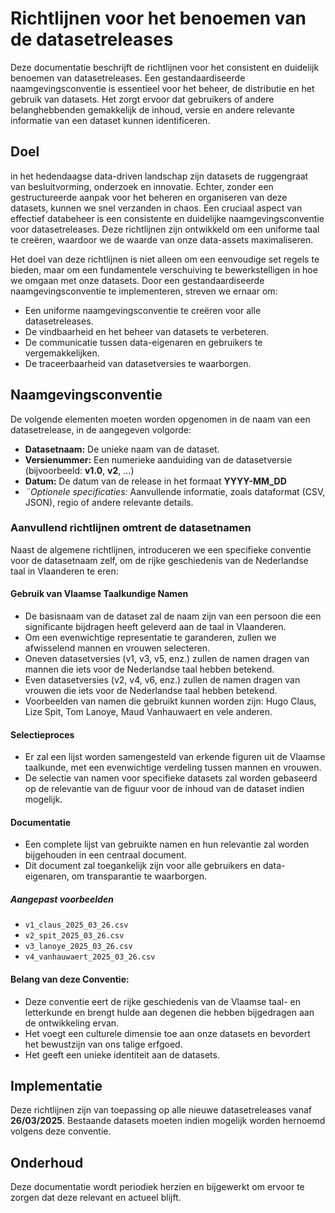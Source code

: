 # Richtlijnen voor het benoemen van de datasetreleases 

Deze documentatie beschrijft de richtlijnen voor het consistent en duidelijk benoemen van datasetreleases.
Een gestandaardiseerde naamgevingsconventie is essentieel voor het beheer, de distributie en het gebruik van datasets. 
Het zorgt ervoor dat gebruikers of andere belanghebbenden gemakkelijk de inhoud, versie en andere relevante informatie van een dataset kunnen identificeren.

## Doel 

in het hedendaagse data-driven landschap zijn datasets de ruggengraat van besluitvorming, onderzoek en innovatie. 
Echter, zonder een gestructureerde aanpak voor het beheren en organiseren van deze datasets, kunnen we snel verzanden in chaos. 
Een cruciaal aspect van effectief databeheer is een consistente en duidelijke naamgevingsconventie voor datasetreleases. Deze richtlijnen zijn ontwikkeld om een uniforme taal te creëren, waardoor we de waarde van onze data-assets maximaliseren.

Het doel van deze richtlijnen is niet alleen om een eenvoudige set regels te bieden, maar om een fundamentele verschuiving te bewerkstelligen in hoe we omgaan met onze datasets. 
Door een gestandaardiseerde naamgevingsconventie te implementeren, streven we ernaar om:

- Een uniforme naamgevingsconventie te creëren voor alle datasetreleases.
- De vindbaarheid en het beheer van datasets te verbeteren.
- De communicatie tussen data-eigenaren en gebruikers te vergemakkelijken.
- De traceerbaarheid van datasetversies te waarborgen.

## Naamgevingsconventie 

De volgende elementen moeten worden opgenomen in de naam van een datasetrelease, in de aangegeven volgorde: 

- **Datasetnaam:** De unieke naam van de dataset. 
- **Versienummer:** Een numerieke aanduiding van de datasetversie (bijvoorbeeld: **v1.0**, **v2**, ...)
- **Datum:** De datum van de release in het formaat **YYYY-MM_DD**
- *¨*Optionele specificaties:** Aanvullende informatie, zoals dataformat (CSV, JSON), regio of andere relevante details.

### Aanvullend richtlijnen omtrent de datasetnamen 

Naast de algemene richtlijnen, introduceren we een specifieke conventie voor de datasetnaam zelf, om de rijke geschiedenis van de Nederlandse taal in Vlaanderen te eren:

#### Gebruik van Vlaamse Taalkundige Namen

- De basisnaam van de dataset zal de naam zijn van een persoon die een significante bijdragen heeft geleverd aan de taal in Vlaanderen. 
- Om een evenwichtige representatie te garanderen, zullen we afwisselend mannen en vrouwen selecteren.
- Oneven datasetversies (v1, v3, v5, enz.) zullen de namen dragen van mannen die iets voor de Nederlandse taal hebben betekend.
- Even datasetversies (v2, v4, v6, enz.) zullen de namen dragen van vrouwen die iets voor de Nederlandse taal hebben betekend.
- Voorbeelden van namen die gebruikt kunnen worden zijn: Hugo Claus, Lize Spit, Tom Lanoye, Maud Vanhauwaert en vele anderen.


#### Selectieproces 

- Er zal een lijst worden samengesteld van erkende figuren uit de Vlaamse taalkunde, met een evenwichtige verdeling tussen mannen en vrouwen.
- De selectie van namen voor specifieke datasets zal worden gebaseerd op de relevantie van de figuur voor de inhoud van de dataset indien mogelijk.

#### Documentatie 

- Een complete lijst van gebruikte namen en hun relevantie zal worden bijgehouden in een centraal document.
- Dit document zal toegankelijk zijn voor alle gebruikers en data-eigenaren, om transparantie te waarborgen.


##### Aangepast voorbeelden 

- `v1_claus_2025_03_26.csv`
- `v2_spit_2025_03_26.csv`
- `v3_lanoye_2025_03_26.csv`
- `v4_vanhauwaert_2025_03_26.csv`

#### Belang van deze Conventie:

- Deze conventie eert de rijke geschiedenis van de Vlaamse taal- en letterkunde en brengt hulde aan degenen die hebben bijgedragen aan de ontwikkeling ervan.
- Het voegt een culturele dimensie toe aan onze datasets en bevordert het bewustzijn van ons talige erfgoed.
- Het geeft een unieke identiteit aan de datasets.

## Implementatie

Deze richtlijnen zijn van toepassing op alle nieuwe datasetreleases vanaf **26/03/2025**. Bestaande datasets moeten indien mogelijk worden hernoemd volgens deze conventie.

## Onderhoud 

Deze documentatie wordt periodiek herzien en bijgewerkt om ervoor te zorgen dat deze relevant en actueel blijft.
